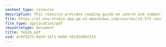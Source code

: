 ```yaml
---
content_type: resource
description: This resource provides reading guide on search and competition II.
file: https://ol-ocw-studio-app-qa.s3.amazonaws.com/courses/15-575-research-seminar-in-it-and-organizations-economic-perspectives-spring-2004/dc8f92720a591ef1b5b6582d1b89f233_feb26.pdf
file_type: application/pdf
resourcetype: Document
title: feb26.pdf
uid: dc8f9272-0a59-1ef1-b5b6-582d1b89f233
---
```

